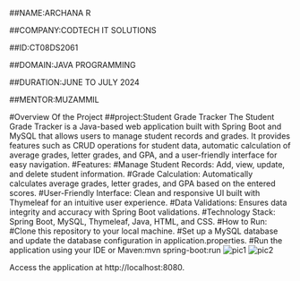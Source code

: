 ##NAME:ARCHANA R

##COMPANY:CODTECH IT SOLUTIONS

##ID:CT08DS2061

##DOMAIN:JAVA PROGRAMMING

##DURATION:JUNE TO JULY 2024

##MENTOR:MUZAMMIL

#Overview Of the Project
##project:Student Grade Tracker
The Student Grade Tracker is a Java-based web application built with Spring Boot and MySQL that allows users to manage student records and grades.
It provides features such as CRUD operations for student data, automatic calculation of average grades, letter grades, and GPA, and a user-friendly interface 
for easy navigation.
#Features:
#Manage Student Records: Add, view, update, and delete student information.
#Grade Calculation: Automatically calculates average grades,
letter grades, and GPA based on the entered scores.
#User-Friendly Interface: Clean and responsive UI built with Thymeleaf for an intuitive user experience.
#Data Validations: Ensures data integrity and accuracy with Spring Boot validations.
#Technology Stack: Spring Boot, MySQL, Thymeleaf, Java, HTML, and CSS.
#How to Run:
#Clone this repository to your local machine.
#Set up a MySQL database and update the database configuration in application.properties.
#Run the application using your IDE or Maven:mvn spring-boot:run
![pic1](https://github.com/Ar1222/StudentGradeTracker/assets/144251095/aec4d124-1d39-4766-a473-ce74b75f010c)
![pic2](https://github.com/Ar1222/StudentGradeTracker/assets/144251095/25310f24-b898-4deb-988c-c0798f88ce77)

Access the application at http://localhost:8080.




